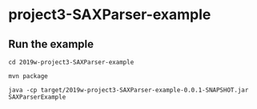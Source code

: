 # project3-SAXParser-example

## Run the example

`cd 2019w-project3-SAXParser-example`

`mvn package`

`java -cp target/2019w-project3-SAXParser-example-0.0.1-SNAPSHOT.jar SAXParserExample`
